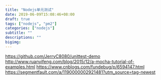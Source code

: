 ```yaml
---
title: "Nodejs单元测试"
date: 2019-06-09T15:08:46+08:00
draft: true
tags: ["nodejs", "pm2"]
categories: ["nodejs"]
subtitle: ""
descriptions: ""
bigimg:
---
```



https://github.com/JerryC8080/unittest-demo
http://www.ruanyifeng.com/blog/2015/12/a-mocha-tutorial-of-examples.html
https://www.cnblogs.com/fundebug/p/6594147.html
https://segmentfault.com/a/1190000002921481?utm_source=tag-newest


